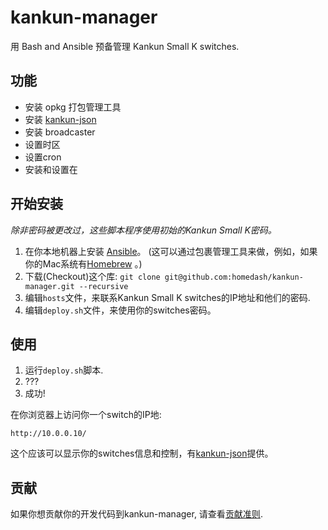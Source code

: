 # kankun-manager

用 Bash and Ansible 预备管理 Kankun Small K switches.

## 功能

* 安装 opkg 打包管理工具
* 安装 [kankun-json](https://github.com/homedash/kankun-json)
* 安装 broadcaster
* 设置时区
* 设置cron
* 安装和设置在

## 开始安装

_除非密码被更改过，这些脚本程序使用初始的Kankun Small K密码。_

1. 在你本地机器上安装 [Ansible](http://www.ansible.com/)。 (这可以通过包裹管理工具来做，例如，如果你的Mac系统有[Homebrew](http://brew.sh/) 。)
2. 下载(Checkout)这个库: `git clone git@github.com:homedash/kankun-manager.git --recursive`
2. 编辑`hosts`文件，来联系Kankun Small K switches的IP地址和他们的密码.
3. 编辑`deploy.sh`文件，来使用你的switches密码。

## 使用

1. 运行`deploy.sh`脚本.
2. ???
3. 成功!

在你浏览器上访问你一个switch的IP地:

`http://10.0.0.10/`

这个应该可以显示你的switches信息和控制，有[kankun-json](https://github.com/homedash/kankun-json)提供。

## 贡献

如果你想贡献你的开发代码到kankun-manager, 请查看[贡献准则](https://github.com/homedash/kankun-manager/blob/master/CONTRIBUTING.md).
